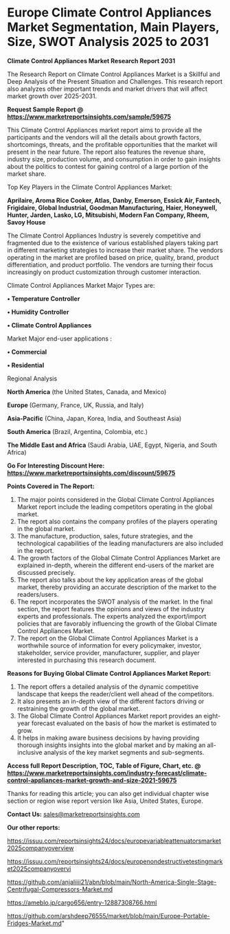  # Europe Climate Control Appliances Market Segmentation, Main Players, Size, SWOT Analysis 2025 to 2031

<strong>Climate Control Appliances Market Research Report 2031</strong>

The Research Report on Climate Control Appliances Market is a Skillful and Deep Analysis of the Present Situation and Challenges. This research report also analyzes other important trends and market drivers that will affect market growth over 2025-2031.

<strong>Request Sample Report @ <a href=https://www.marketreportsinsights.com/sample/59675>https://www.marketreportsinsights.com/sample/59675</a></strong>

This Climate Control Appliances market report aims to provide all the participants and the vendors will all the details about growth factors, shortcomings, threats, and the profitable opportunities that the market will present in the near future. The report also features the revenue share, industry size, production volume, and consumption in order to gain insights about the politics to contest for gaining control of a large portion of the market share.

Top Key Players in the Climate Control Appliances Market:

<strong>Aprilaire, Aroma Rice Cooker, Atlas, Danby, Emerson, Essick Air, Fantech, Frigidaire, Global Industrial, Goodman Manufacturing, Haier, Honeywell, Hunter, Jarden, Lasko, LG, Mitsubishi, Modern Fan Company, Rheem, Savoy House</strong>

The Climate Control Appliances Industry is severely competitive and fragmented due to the existence of various established players taking part in different marketing strategies to increase their market share. The vendors operating in the market are profiled based on price, quality, brand, product differentiation, and product portfolio. The vendors are turning their focus increasingly on product customization through customer interaction.

Climate Control Appliances Market Major Types are:

<strong>• Temperature Controller

• Humidity Controller

• Climate Control Appliances</strong>

Market Major end-user applications :

<strong>• Commercial

• Residential</strong>

Regional Analysis

</u><strong><b>North America</b></strong> (the United States, Canada, and Mexico)

<strong><b>Europe </b></strong>(Germany, France, UK, Russia, and Italy)

<strong><b>Asia-Pacific</b></strong> (China, Japan, Korea, India, and Southeast Asia)

<strong><b>South America</b></strong> (Brazil, Argentina, Colombia, etc.)

<strong><b>The Middle East and Africa</b></strong> (Saudi Arabia, UAE, Egypt, Nigeria, and South Africa)

<strong>Go For Interesting Discount Here: <a href=https://www.marketreportsinsights.com/discount/59675>https://www.marketreportsinsights.com/discount/59675</a></strong>

<strong>Points Covered in The Report:</strong>
<ol>
  <li>The major points considered in the Global Climate Control Appliances Market report include the leading competitors operating in the global market.</li>
  <li>The report also contains the company profiles of the players operating in the global market.</li>
  <li>The manufacture, production, sales, future strategies, and the technological capabilities of the leading manufacturers are also included in the report.</li>
  <li>The growth factors of the Global Climate Control Appliances Market are explained in-depth, wherein the different end-users of the market are discussed precisely.</li>
  <li>The report also talks about the key application areas of the global market, thereby providing an accurate description of the market to the readers/users.</li>
  <li>The report incorporates the SWOT analysis of the market. In the final section, the report features the opinions and views of the industry experts and professionals. The experts analyzed the export/import policies that are favorably influencing the growth of the Global Climate Control Appliances Market.</li>
  <li>The report on the Global Climate Control Appliances Market is a worthwhile source of information for every policymaker, investor, stakeholder, service provider, manufacturer, supplier, and player interested in purchasing this research document.</li>
</ol>
<strong>Reasons for Buying Global Climate Control Appliances Market Report:</strong>

<ol>
  <li>The report offers a detailed analysis of the dynamic competitive landscape that keeps the reader/client well ahead of the competitors.</li>
  <li>It also presents an in-depth view of the different factors driving or restraining the growth of the global market.</li>
  <li>The Global Climate Control Appliances Market report provides an eight-year forecast evaluated on the basis of how the market is estimated to grow.</li>
  <li>It helps in making aware business decisions by having providing thorough insights insights into the global market and by making an all-inclusive analysis of the key market segments and sub-segments.</li>
</ol>
<strong>Access full Report Description, TOC, Table of Figure, Chart, etc. @ <a href=https://www.marketreportsinsights.com/industry-forecast/climate-control-appliances-market-growth-and-size-2021-59675>https://www.marketreportsinsights.com/industry-forecast/climate-control-appliances-market-growth-and-size-2021-59675</a></strong>


Thanks for reading this article; you can also get individual chapter wise section or region wise report version like Asia, United States, Europe.

<strong>Contact Us:</strong>
sales@marketreportsinsights.com

<strong>Our other reports:</strong>

<a href=https://issuu.com/reportsinsights24/docs/europevariableattenuatorsmarket2025companyoverview>https://issuu.com/reportsinsights24/docs/europevariableattenuatorsmarket2025companyoverview</a>

<a href=https://issuu.com/reportsinsights24/docs/europenondestructivetestingmarket2025companyovervi>https://issuu.com/reportsinsights24/docs/europenondestructivetestingmarket2025companyovervi</a>

<a href=https://github.com/anjaliiii21/abn/blob/main/North-America-Single-Stage-Centrifugal-Compressors-Market.md>https://github.com/anjaliiii21/abn/blob/main/North-America-Single-Stage-Centrifugal-Compressors-Market.md</a>

<a href=https://ameblo.jp/cargo656/entry-12887308766.html>https://ameblo.jp/cargo656/entry-12887308766.html</a>

<a href=https://github.com/arshdeep76555/market/blob/main/Europe-Portable-Fridges-Market.md>https://github.com/arshdeep76555/market/blob/main/Europe-Portable-Fridges-Market.md</a>"
